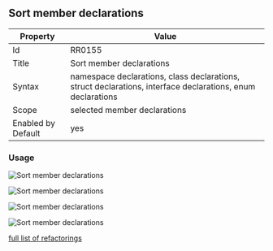 ## Sort member declarations

Property | Value
--- | --- 
Id | RR0155
Title | Sort member declarations
Syntax | namespace declarations, class declarations, struct declarations, interface declarations, enum declarations
Scope | selected member declarations
Enabled by Default | yes

### Usage

![Sort member declarations](../../images/refactorings/SortMembersByKind.png)

![Sort member declarations](../../images/refactorings/SortMembersByName.png)

![Sort member declarations](../../images/refactorings/SortEnumMembersByName.png)

![Sort member declarations](../../images/refactorings/SortEnumMembersByValue.png)

[full list of refactorings](Refactorings.md)

